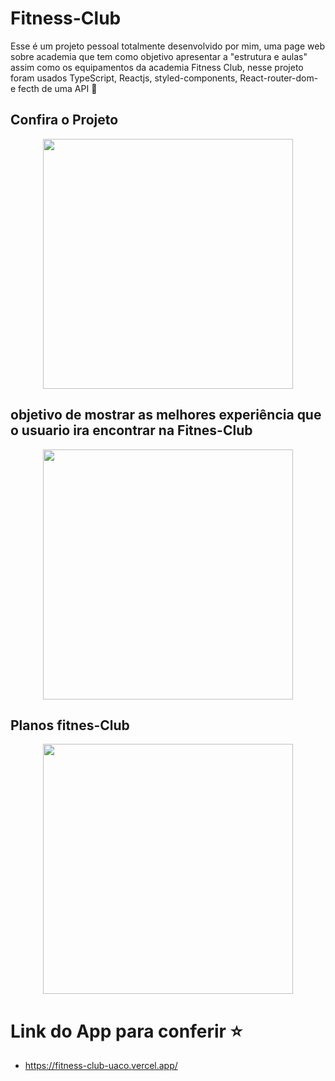 # Fitness-Club
Esse é um projeto pessoal totalmente desenvolvido por mim, uma page web sobre academia que tem como objetivo apresentar a "estrutura e aulas" assim como 
os equipamentos da academia Fitness Club, nesse projeto foram usados TypeScript, Reactjs, styled-components, React-router-dom- e fecth de uma API   🚀  

## Confira o Projeto

<div align="center">
<img src="https://github.com/mateusbolito/Fitness-Club/assets/114631986/038cc897-785f-467f-a081-3611b9c88c70" width="400px" />
</div> 


## objetivo de mostrar as melhores experiência que o usuario ira encontrar na Fitnes-Club
<div align="center">
<img src="https://github.com/mateusbolito/Fitness-Club/assets/114631986/070ce2d2-d5b4-42f0-9740-6a80ed067262" width="400px" />
</div>  

 ## Planos fitnes-Club
 <div align="center">
<img src="https://github.com/mateusbolito/Fitness-Club/assets/114631986/8bca654a-9824-4cc7-bc45-0da54b20a9cf" width="400px" />
</div> 

# Link do App para conferir ⭐

+ https://fitness-club-uaco.vercel.app/


